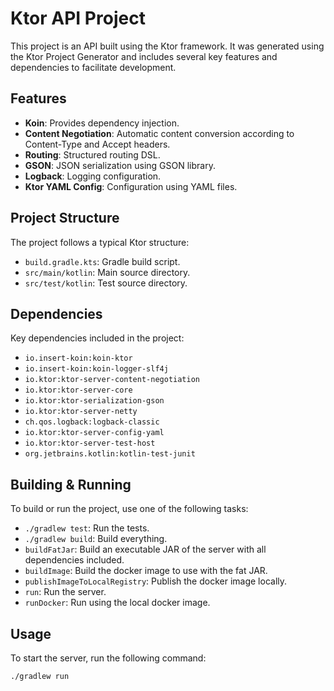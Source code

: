 # Ktor API Project

This project is an API built using the Ktor framework. It was generated using the Ktor Project Generator and includes several key features and dependencies to facilitate development.

## Features

- **Koin**: Provides dependency injection.
- **Content Negotiation**: Automatic content conversion according to Content-Type and Accept headers.
- **Routing**: Structured routing DSL.
- **GSON**: JSON serialization using GSON library.
- **Logback**: Logging configuration.
- **Ktor YAML Config**: Configuration using YAML files.

## Project Structure

The project follows a typical Ktor structure:

- `build.gradle.kts`: Gradle build script.
- `src/main/kotlin`: Main source directory.
- `src/test/kotlin`: Test source directory.

## Dependencies

Key dependencies included in the project:

- `io.insert-koin:koin-ktor`
- `io.insert-koin:koin-logger-slf4j`
- `io.ktor:ktor-server-content-negotiation`
- `io.ktor:ktor-server-core`
- `io.ktor:ktor-serialization-gson`
- `io.ktor:ktor-server-netty`
- `ch.qos.logback:logback-classic`
- `io.ktor:ktor-server-config-yaml`
- `io.ktor:ktor-server-test-host`
- `org.jetbrains.kotlin:kotlin-test-junit`

## Building & Running

To build or run the project, use one of the following tasks:

- `./gradlew test`: Run the tests.
- `./gradlew build`: Build everything.
- `buildFatJar`: Build an executable JAR of the server with all dependencies included.
- `buildImage`: Build the docker image to use with the fat JAR.
- `publishImageToLocalRegistry`: Publish the docker image locally.
- `run`: Run the server.
- `runDocker`: Run using the local docker image.

## Usage

To start the server, run the following command:

```sh
./gradlew run
